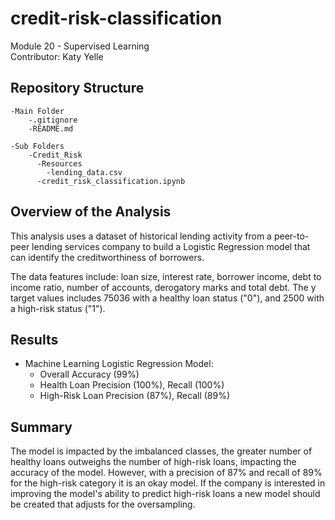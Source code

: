 # credit-risk-classification
Module 20 - Supervised Learning <br>
Contributor: Katy Yelle

## Repository Structure
    -Main Folder
        -.gitignore
        -README.md

    -Sub Folders
        -Credit_Risk
          -Resources
            -lending_data.csv
          -credit_risk_classification.ipynb

## Overview of the Analysis

This analysis uses a dataset of historical lending activity from a peer-to-peer lending services company to build a Logistic Regression model that can identify the creditworthiness of borrowers.  

The data features include: loan size, interest rate, borrower income, debt to income ratio, number of accounts, derogatory marks and total debt. The y target values includes 75036 with a healthy loan status ("0"), and 2500 with a high-risk status ("1").


## Results

* Machine Learning Logistic Regression Model:
  * Overall Accuracy (99%)
  * Health Loan Precision (100%), Recall (100%)
  * High-Risk Loan Precision (87%), Recall (89%)

## Summary

The model is impacted by the imbalanced classes, the greater number of healthy loans outweighs the number of high-risk loans, impacting the accuracy of the model. However, with a precision of 87% and recall of 89% for the high-risk category it is an okay model.  If the company is interested in improving the model's ability to predict high-risk loans a new model should be created that adjusts for the oversampling. 


